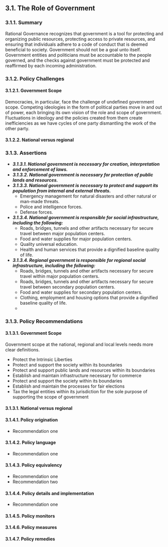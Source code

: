 ## 3.1.  The Role of Government

### 3.1.1.  Summary

Rational Governance recognizes that government is a tool for protecting and organizing public resources, protecting access to private resources, and ensuring that individuals adhere to a code of conduct that is deemed beneficial to society.  Government should not be a goal unto itself.   Government entities and politicians must be accountable to the people governed, and the checks against government must be protected and reaffirmed by each incoming administration.


### 3.1.2.  Policy Challenges

#### 3.1.2.1. Government Scope
Democracies, in particular, face the challenge of undefined government scope.  Competing ideologies in the form of political parties move in and out of power, each bringing its own vision of the role and scope of government.  Fluctuations in ideology and the policies created from them create inefficiencies as we have cycles of one party dismantling the work of the other party.

#### 3.1.2.2. National versus regional 

### 3.1.3. Assertions 

-  *__3.1.3.1. National government is necessary for creation, interpretation and enforcement of laws.__*
-  *__3.1.3.2. National government is necessary for protection of public lands and resources.__*
-  *__3.1.3.3. National government is necessary to protect and support its population from internal and external threats.__*
    - Emergency management for natural disasters and other natural or man-made threats.
    - Police and intelligence forces.
    - Defense forces.
-  *__3.1.3.4. National government is responsible for social infrastructure, including the following:__*
    - Roads, bridges, tunnels and other artifacts necessary for secure travel between major population centers.
    - Food and water supplies for major population centers.
    - Quality universal education.
    - Health and human services that provide a dignified baseline quality of life.
-  *__3.1.3.4. Regional government is responsible for regional social infrastructure, including the following:__*
    - Roads, bridges, tunnels and other artifacts necessary for secure travel within major population centers.
    - Roads, bridges, tunnels and other artifacts necessary for secure travel between secondary population centers.
    - Food and water supplies for secondary population centers.
    - Clothing, employment and housing options that provide a dignified baseline quality of life.
    - 

### 3.1.3.  Policy Recommendations

#### 3.1.3.1. Government Scope
Government scope at the national, regional and local levels needs more clear definitions.

- Protect the Intrinsic Liberties 
- Protect and support the society within its boundaries
- Protect and support public lands and resources within its boundaries
- Establish and maintain infrastructure necessary for commerce
- Protect and support the society within its boundaries
- Establish and maintain the processes for fair elections
- Tax the legal entities within its jurisdiction for the sole purpose of supporting the scope of government

#### 3.1.3.1. National versus regional


#### 3.1.4.1. Policy origination
- Recommendation one

#### 3.1.4.2. Policy language
- Recommendation one

#### 3.1.4.3. Policy equivalency
- Recommendation one
- Recommendation two

#### 3.1.4.4. Policy details and implementation
- Recommendation one

#### 3.1.4.5. Policy monitors 

#### 3.1.4.6. Policy measures

#### 3.1.4.7. Policy remedies


